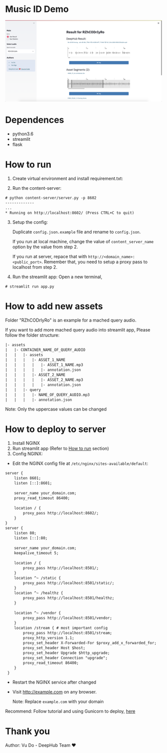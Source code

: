 # Music ID Demo

![](AppScreenShot.png)

# Dependences
- python3.6
- streamlit
- flask

# How to run
1. Create virtual environment and install requirement.txt:

2. Run the content-server:
```
# python content-server/server.py -p 8602
-------------
...
* Running on http://localhost:8602/ (Press CTRL+C to quit)
```

3. Setup the config:

    Duplicate `config.json.example` file and rename to `config.json`.

    If you run at local machine, change the value of `content_server_name` option by the value from step 2.

    If you run at server, repace that with `http://<domain_name>:<public_port>`. Remember that, you need to setup a proxy pass to localhost from step 2.

4. Run the streamlit app:
Open a new terminal,
```
# streamlit run app.py
```

# How to add new assets

Folder "RZhCODrlyRo" is an example for a mached query audio.

If you want to add more mached query audio into streamlit app, Please follow the folder structure:

```
|- assets
|   |- CONTAINER_NAME_OF_QUERY_AUDIO
|   |   |- assets
|   |   |   |- ASSET_1_NAME
|   |   |   |   |- ASSET_1_NAME.mp3
|   |   |   |   |- annotation.json
|   |   |   |- ASSET_2_NAME
|   |   |   |   |- ASSET_2_NAME.mp3
|   |   |   |   |- annotation.json
|   |   |- query
|   |   |   |- NAME_OF_QUERY_AUDIO.mp3
|   |   |   |- annotation.json
```
Note: Only the uppercase values ​​can be changed

# How to deploy to server
1. Install NGINX
2. Run streamlit app (Refer to [How to run](#how-to-run) section)
3. Config NGINX:

- Edit the NGINX config file at `/etc/nginx/sites-available/default`:

```
server {
    listen 8601;
    listen [::]:8601;

    server_name your_domain.com;
    proxy_read_timeout 86400;

    location / {
        proxy_pass http://localhost:8602/;
    }
}
server {
    listen 80;
    listen [::]:80;

    server_name your_domain.com;
    keepalive_timeout 5;

    location / {
        proxy_pass http://localhost:8501/;
    }
    location ^~ /static {
        proxy_pass http://localhost:8501/static/;
    }
    location ^~ /healthz {
        proxy_pass http://localhost:8501/healthz;
    }

    location ^~ /vendor {
        proxy_pass http://localhost:8501/vendor;
    }
    location /stream { # most important config
        proxy_pass http://localhost:8501/stream;
        proxy_http_version 1.1;
        proxy_set_header X-Forwarded-For $proxy_add_x_forwarded_for;
        proxy_set_header Host $host;
        proxy_set_header Upgrade $http_upgrade;
        proxy_set_header Connection "upgrade";
        proxy_read_timeout 86400;
    }
 }
```

- Restart the NGINX service after changed
- Visit http://example.com on any browser.

    Note: Replace `example.com` with your domain

Recommend: Follow tutorial and using Gunicorn to deploy, [here](https://medium.com/faun/deploy-flask-app-with-nginx-using-gunicorn-7fda4f50066a)

# Thank you

Author: Vu Do - DeepHub Team ♥️
